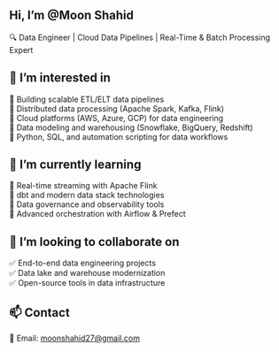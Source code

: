 ## Hi, I’m @Moon Shahid

🔍 Data Engineer | Cloud Data Pipelines | Real-Time & Batch Processing Expert

## 👀 I’m interested in

🔹 Building scalable ETL/ELT data pipelines  
🔹 Distributed data processing (Apache Spark, Kafka, Flink)  
🔹 Cloud platforms (AWS, Azure, GCP) for data engineering  
🔹 Data modeling and warehousing (Snowflake, BigQuery, Redshift)  
🔹 Python, SQL, and automation scripting for data workflows  

## 🌱 I’m currently learning

📌 Real-time streaming with Apache Flink  
📌 dbt and modern data stack technologies  
📌 Data governance and observability tools  
📌 Advanced orchestration with Airflow & Prefect  

## 💞️ I’m looking to collaborate on

✅ End-to-end data engineering projects  
✅ Data lake and warehouse modernization  
✅ Open-source tools in data infrastructure  

## 📫 Contact

📧 Email: moonshahid27@gmail.com
